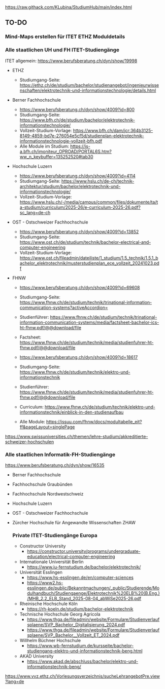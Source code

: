 https://raw.githack.com/KLubina/StudiumHub/main/index.html

## TO-DO

### Mind-Maps erstellen für ITET ETHZ Moduldetails

### Alle staatlichen UH und FH ITET-Studiengänge
ITET allgemein: https://www.berufsberatung.ch/dyn/show/19998

- ETHZ
  - Studiumgang-Seite: https://ethz.ch/de/studium/bachelor/studienangebot/ingenieurwissenschaften/elektrotechnik-und-informationstechnologie/details.html
    
- Berner Fachhochschule
  - https://www.berufsberatung.ch/dyn/show/4009?id=800
  - Studiumgang-Seite: https://www.bfh.ch/de/studium/bachelor/elektrotechnik-informationstechnologie/
  - Vollzeit-Studium-Vorlage: https://www.bfh.ch/dam/jcr:364b3125-8149-4859-bd7e-276054e5cf5d/studienplan-elektrotechnik-informationstechnologie-vollzeit-bfh.pdf
  - Alle Module im Studium: https://is-a.bfh.ch/imoniteur_OPROAD/PORTAL6S.htm?ww_n_keybuffer=135252520#tab30
    
- Hochschule Luzern
  - https://www.berufsberatung.ch/dyn/show/4009?id=4114
  - Studiumgang-Seite: https://www.hslu.ch/de-ch/technik-architektur/studium/bachelor/elektrotechnik-und-informationstechnologie/
  - Vollzeit-Studium-Vorlage: https://www.hslu.ch/-/media/campus/common/files/dokumente/ta/ta-studium/curriculum/2025-26/e-curriculum-2025-26.pdf?sc_lang=de-ch
  
- OST - Ostschweizer Fachhochschule
  - https://www.berufsberatung.ch/dyn/show/4009?id=13852
  - Studiumgang-Seite: https://www.ost.ch/de/studium/technik/bachelor-electrical-and-computer-engineering
  - Vollzeit-Studium-Vorlage: https://www.ost.ch/fileadmin/dateiliste/1_studium/1.5_technik/1.5.1_bachelor_elektrotechnik/musterstudienplan_ece_vollzeit_20241023.pdf
    
- FHNW
  - https://www.berufsberatung.ch/dyn/show/4009?id=69608
  - Studiumgang-Seite: https://www.fhnw.ch/de/studium/technik/trinational-information-communication-systems?activeAccordion=
  - Studienführer: https://www.fhnw.ch/de/studium/technik/trinational-information-communication-systems/media/factsheet-bachelor-ics-ht-fhnw.pdf/@@download/file
  - Factsheet: https://www.fhnw.ch/de/studium/technik/media/studienfuhrer-ht-fhnw.pdf/@@download/file
    
  - https://www.berufsberatung.ch/dyn/show/4009?id=18617
  - Studiumgang-Seite: https://www.fhnw.ch/de/studium/technik/elektro-und-informationstechnik
  - Studienführer: https://www.fhnw.ch/de/studium/technik/media/studienfuhrer-ht-fhnw.pdf/@@download/file
  - Curriculum: https://www.fhnw.ch/de/studium/technik/elektro-und-informationstechnik/einblick-in-den-studienaufbau
  - Alle Module: https://issuu.com/fhnw/docs/modultabelle_eit?ff&pageLayout=singlePage

https://www.swissuniversities.ch/themen/lehre-studium/akkreditierte-schweizer-hochschulen

### Alle staatlichen Informatik-FH-Studiengänge
https://www.berufsberatung.ch/dyn/show/16535
- Berner Fachhochschule
- Fachhochschule Graubünden
- Fachhochschule Nordwestschweiz
- Hochschule Luzern
- OST - Ostschweizer Fachhochschule
- Zürcher Hochschule für Angewandte Wissenschaften ZHAW

  ### Private ITET-Studiengänge Europa
  - Constructor University
    - https://constructor.university/programs/undergraduate-education/electrical-computer-engineering
  - Internationale Universität Berlin
    - https://www.iu-fernstudium.de/bachelor/elektrotechnik/
  - Universität Esslingen
    - https://www.hs-esslingen.de/en/computer-sciences
    - https://www2.hs-esslingen.de/public/Bekanntmachungen/_public/Studierende/Modulhandbuch/Studiengaenge/Elektrotechnik%20ELB%20(B.Eng.)/MHB_2.2_ELB_Stand_2025-08-04_abWiSe2025-26.pdf
  - Rheinische Hochschule Köln
    - https://rh-koeln.de/studium/bachelor-elektrotechnik
  - Technische Hochschule Georg Agricola
    - https://www.thga.de/fileadmin/website/Formulare/Studienverlaufsplaene/SVP_Bachelor_Digitalisierung_2024.pdf
    - https://www.thga.de/fileadmin/website/Formulare/Studienverlaufsplaene/SVP_Bachelor__Vollzeit_ET_2024.pdf
  - Willhelm Büchner Hochschule
    - https://www.wb-fernstudium.de/kursseite/bachelor-studiengang-elektro-und-informationstechnik-beng.html
  - AKAD University
    - https://www.akad.de/abschluss/bachelor/elektro-und-informationstechnik-beng/

https://www.vvz.ethz.ch/Vorlesungsverzeichnis/sucheLehrangebotPre.view?lang=de

